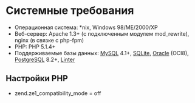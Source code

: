 # Системные требования

* Операционная система: *nix, Windows 98/ME/2000/XP
* Веб-сервер: Apache 1.3+ (с подключенным модулем mod_rewrite), nginx (в связке с php-fpm)
* PHP: PHP 5.1.4+
* Поддерживаемые базы данных: [MySQL](http://www.mysql.com/) 4.1+, [SQLite](http://sqlite.org/), [Oracle](http://www.oracle.com/index.html) (OCI8), [PostgreSQL](http://www.postgresql.org/) 8.2+, [Linter](http://www.linter.ru/ru/main/)

## Настройки РНР

* zend.ze1_compatibility_mode = off

